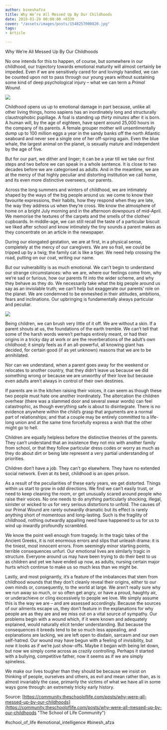 ```yaml
---
author: bineshafza
title: Why We’re All Messed Up By Our Childhoods
date: 2019-01-29 00:00:00 +0330
cover: "/assets/images/posts/1548257000820.jpg"
tags:
- Article

---
```

Why We’re All Messed Up By Our Childhoods

No one intends for this to happen, of course, but somewhere in our childhood, our trajectory towards emotional maturity will almost certainly be impeded. Even if we are sensitively cared for and lovingly handled, we can be counted upon not to pass through our young years without sustaining some kind of deep psychological injury – what we can term a _Primal Wound_.

[![](https://media1-production-mightynetworks.imgix.net/asset/4184541/1548257002175.png?ixlib=rails-0.3.0&fm=jpg&q=75&auto=format&w=1400&h=1400&fit=max)](https://media1-production-mightynetworks.imgix.net/asset/4184541/1548257002175.png?ixlib=rails-0.3.0&fm=jpg&q=75&auto=format)

Childhood opens us up to emotional damage in part because, unlike all other living things, homo sapiens has an inordinately long and structurally claustrophobic pupillage. A foal is standing up _thirty minutes_ after it is born. A human will, by the age of eighteen, have spent around 25,000 hours in the company of its parents. A female grouper mother will unsentimentally dump up to 100 million eggs a year in the sandy banks off the north Atlantic seaboard and never see a single one of her off-spring again. Even the blue whale, the largest animal on the planet, is sexually mature and independent by the age of five.

But for our part, we dither and linger; it can be a year till we take our first steps and two before we can speak in a whole sentence. It is close to two decades before we are categorised as adults. And in the meantime, we are at the mercy of that highly peculiar and distorting institution we call home, and its even more distinctive overseers, our parents.

Across the long summers and winters of childhood, we are intimately shaped by the ways of the big people around us: we come to know their favourite expressions, their habits, how they respond when they are late, the way they address us when they’re cross. We know the atmosphere of home on a bright July morning and in the afternoon downpours of mid-April. We memorise the textures of the carpets and the smells of the clothes’ cupboards. In middle-age, we can still recall the taste of a particular biscuit we liked after school and know intimately the tiny sounds a parent makes as they concentrate on an article in the newspaper.

During our elongated gestation, we are at first, in a physical sense, completely at the mercy of our caregivers. We are so frail, we could be tripped up by a twig; the family cat is like a tiger. We need help crossing the road, putting on our coat, writing our name.

But our vulnerability is as much emotional. We can’t begin to understand our strange circumstances: who we are, where our feelings come from, why we’re sad or furious, how our parents fit into the wider scheme, and why they behave as they do. We necessarily take what the big people around us say as an inviolable truth; we can’t help but exaggerate our parents’ role on the planet. We are condemned to be enmeshed in their attitudes, ambitions, fears and inclinations. Our upbringing is fundamentally always particular and peculiar.

[![](https://media1-production-mightynetworks.imgix.net/asset/4184542/1548257000820.png?ixlib=rails-0.3.0&fm=jpg&q=75&auto=format&w=1400&h=1400&fit=max)](https://media1-production-mightynetworks.imgix.net/asset/4184542/1548257000820.png?ixlib=rails-0.3.0&fm=jpg&q=75&auto=format)

Being children, we can brush very little of it off. We are without a skin. If a parent shouts at us, the foundations of the earth tremble. We can’t tell that some of the harsh words weren’t perhaps entirely meant, or had their origins in a tricky day at work or are the reverberations of the adult’s own childhood; it simply feels as if an all-powerful, all knowing giant has decided, for certain good (if as yet unknown) reasons that we are to be annihilated.

Nor can we understand, when a parent goes away for the weekend or relocates to another country, that they didn’t leave us because we did something wrong or because we are unworthy of their love but because even adults aren’t always in control of their own destinies.

If parents are in the kitchen raising their voices, it can seem as though these two people must hate one another inordinately. The altercation the children overhear (there was a slammed door and several swear words) can feel catastrophic, as though everything safe is about to disintegrate. There is no evidence anywhere within the child’s grasp that arguments are a normal part of relationships; and that a couple may be entirely committed to a life-long union and at the same time forcefully express a wish that the other might go to hell.

Children are equally helpless before the distinctive theories of the parents. They can’t understand that an insistence they not mix with another family from school, or that they follow particular dress codes or worry as much as they do about dirt or being late represent a very partial understanding of priorities.

Children don’t have a job. They can’t go elsewhere. They have no extended social network. Even at its best, childhood is an open prison.

As a result of the peculiarities of these early years, we get distorted. Things within us start to grow in odd directions. We find we can’t easily trust, or need to keep cleaning the room, or get unusually scared around people who raise their voices. No one needs to do anything particularly shocking, illegal, sinister or wicked to us for very serious distortions to unfold. The causes of our Primal Wound are rarely outwardly dramatic but its effect is rarely anything short of momentous and long-lasting. Such is the fragility of childhood, nothing outwardly appalling need have happened to us for us to wind up inwardly profoundly scrambled.

We know the point well enough from tragedy. In the tragic tales of the Ancient Greeks, it is not enormous errors and slips that unleash drama: it is the tiniest, most innocent errors. From seemingly minor starting points, terrible consequences unfurl. Our emotional lives are similarly tragic in structure. Everyone around us may have been trying to do their best to us as children and yet we have ended up now, as adults, nursing certain major hurts which continue to make us so much less than we might be.

Lastly, and most poignantly, it’s a feature of the imbalances that stem from childhood wounds that they don’t cleanly reveal their origins, either to our own minds or, consequently, to the world at large. We aren’t really sure why we run away so much, or so often get angry, or have a proud, haughty air, or underachieve or cling excessively to people we love. We simply assume this is the way we are – and are assessed accordingly. Because the sources of our ailments escape us, they don’t feature in the explanations for why people are as they are and we miss out on a vital source of sympathy. Our problems begin with a wound which, if it were known and adequately explained, would naturally elicit tender understanding. But because the consequences it breeds tend to be so much less appealing, and explanations are lacking, we are left open to disdain, sarcasm and our own self-hatred. Our wound may have begun with a feeling of invisibility, but now it looks as if we’re just show-offs. Maybe it began with being let down, but now we simply come across as crazily controlling. Perhaps it started with a bullying, competitive father, now it seems as if we are simply spineless.

We make our lives tougher than they should be because we insist on thinking of people, ourselves and others, as evil and mean rather than, as is almost invariably the case, primarily the victims of what we have all in some ways gone through: an extremely tricky early history.

Source: [https://community.theschooloflife.com/posts/why-were-all-messed-up-by-our-childhoods](https://community.theschooloflife.com/posts/why-were-all-messed-up-by-our-childhoods "The School of Life Community")

\#school_of_life  #emotional_intelligence  #binesh_afza